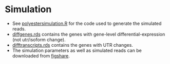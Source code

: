 # Simulation

* See [polyestersimulation.R](polyestersimulation.R) for the code used to generate the simulated reads. 
* [diffgenes.rds](diffgenes.rds) contains the genes with gene-level differential-expression (not utr/isoform change).
* [difftranscripts.rds](difftranscripts.rds) contains the genes with UTR changes.
* The simulation parameters as well as simulated reads can be downloaded from [figshare](https://dx.doi.org/10.6084/m9.figshare.13726143).
